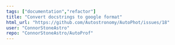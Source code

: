 ```yaml
---
tags: ["documentation","refactor"]
title: "Convert docstrings to google format"
html_url: "https://github.com/Autostronomy/AutoPhot/issues/18"
user: "ConnorStoneAstro"
repo: "ConnorStoneAstro/AutoProf"
---
```


